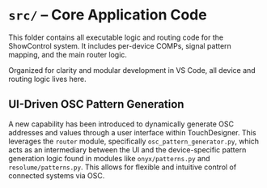 # `src/` – Core Application Code

This folder contains all executable logic and routing code for the ShowControl system.
It includes per-device COMPs, signal pattern mapping, and the main router logic.

Organized for clarity and modular development in VS Code, all device and routing logic lives here.

## UI-Driven OSC Pattern Generation

A new capability has been introduced to dynamically generate OSC addresses and values
through a user interface within TouchDesigner. This leverages the `router` module,
specifically `osc_pattern_generator.py`, which acts as an intermediary between the UI
and the device-specific pattern generation logic found in modules like `onyx/patterns.py`
and `resolume/patterns.py`. This allows for flexible and intuitive control of connected
systems via OSC.